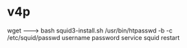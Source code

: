 # v4p
wget --->
bash squid3-install.sh
/usr/bin/htpasswd -b -c /etc/squid/passwd username password
service squid restart
